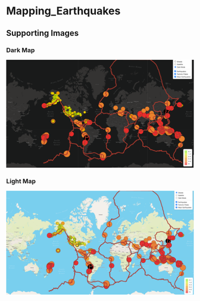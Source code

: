 # Mapping_Earthquakes

## Supporting Images 

### Dark Map

![image](./Resources/Dark_Map.png)

### Light Map

![image](./Resources/Light_Map.png)



